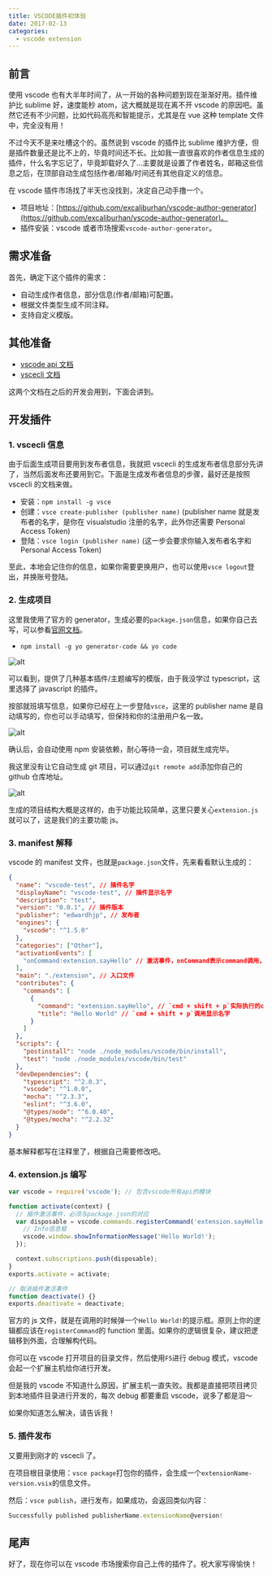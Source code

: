 ```yaml
---
title: VSCODE插件初体验
date: 2017-02-13
categories:
  - vscode extension
---
```


## 前言

使用 vscode 也有大半年时间了，从一开始的各种问题到现在渐渐好用。插件维护比 sublime 好，速度能秒 atom，这大概就是现在离不开 vscode 的原因吧。虽然它还有不少问题，比如代码高亮和智能提示，尤其是在 vue 这种 template 文件中，完全没有用！

<!--more-->

不过今天不是来吐槽这个的。虽然说到 vscode 的插件比 sublime 维护方便，但是插件数量还是比不上的，毕竟时间还不长。比如我一直很喜欢的作者信息生成的插件，什么名字忘记了，毕竟卸载好久了...主要就是设置了作者姓名，邮箱这些信息之后，在顶部自动生成包括作者/邮箱/时间还有其他自定义的信息。

在 vscode 插件市场找了半天也没找到，决定自己动手撸一个。

- 项目地址：[https://github.com/excaliburhan/vscode-author-generator](https://github.com/excaliburhan/vscode-author-generator)。
- 插件安装：vscode 或者市场搜索`vscode-author-generator`。

## 需求准备

首先，确定下这个插件的需求：

- 自动生成作者信息，部分信息(作者/邮箱)可配置。
- 根据文件类型生成不同注释。
- 支持自定义模版。

## 其他准备

- [vscode api 文档](https://code.visualstudio.com/docs/extensionAPI/vscode-api)
- [vscecli 文档](https://code.visualstudio.com/docs/tools/vscecli)

这两个文档在之后的开发会用到，下面会讲到。

## 开发插件

### 1. vscecli 信息

由于后面生成项目要用到发布者信息，我就把 vscecli 的生成发布者信息部分先讲了，当然后面发布还要用到它。下面是生成发布者信息的步骤，最好还是按照 vscecli 的文档来做。

- 安装：`npm install -g vsce`
- 创建：`vsce create-publisher (publisher name)` (publisher name 就是发布者的名字，是你在 visualstudio 注册的名字，此外你还需要 Personal Access Token)
- 登陆：`vsce login (publisher name)` (这一步会要求你输入发布者名字和 Personal Access Token)

至此，本地会记住你的信息，如果你需要更换用户，也可以使用`vsce logout`登出，并换账号登陆。

### 2. 生成项目

这里我使用了官方的 generator，生成必要的`package.json`信息，如果你自己去写，可以参看[官网文档](https://code.visualstudio.com/docs/extensionAPI/extension-manifest)。

- `npm install -g yo generator-code && yo code`

![alt](https://xp-assets.oss-cn-hangzhou.aliyuncs.com/img/blog/COWO3NSOempfVbg695QfgHSA.jpeg)

可以看到，提供了几种基本插件/主题编写的模版，由于我没学过 typescript，这里选择了 javascript 的插件。

按部就班填写信息，如果你已经在上一步登陆`vsce`，这里的 publisher name 是自动填写的，你也可以手动填写，但保持和你的注册用户名一致。

![alt](https://xp-assets.oss-cn-hangzhou.aliyuncs.com/img/blog/_YPzqd-46NhRNCdsNROv3yY_.jpeg)

确认后，会自动使用 npm 安装依赖，耐心等待一会，项目就生成完毕。

我这里没有让它自动生成 git 项目，可以通过`git remote add`添加你自己的 github 仓库地址。

![alt](https://xp-assets.oss-cn-hangzhou.aliyuncs.com/img/blog/4ez3C47KiN2xLoqOAcJ-AKNL.jpeg)

生成的项目结构大概是这样的，由于功能比较简单，这里只要关心`extension.js`就可以了，这是我们的主要功能 js。

### 3. manifest 解释

vscode 的 manifest 文件，也就是`package.json`文件，先来看看默认生成的：

```json
{
  "name": "vscode-test", // 插件名字
  "displayName": "vscode-test", // 插件显示名字
  "description": "test",
  "version": "0.0.1", // 插件版本
  "publisher": "edwardhjp", // 发布者
  "engines": {
    "vscode": "^1.5.0"
  },
  "categories": ["Other"],
  "activationEvents": [
    "onCommand:extension.sayHello" // 激活事件，onCommand表示command调用，就是在vscode用`cmd + shift + p`调出来后使用，其他的参看文档。
  ],
  "main": "./extension", // 入口文件
  "contributes": {
    "commands": [
      {
        "command": "extension.sayHello", // `cmd + shift + p`实际执行的command，和上面的激活事件要对应
        "title": "Hello World" // `cmd + shift + p`调用显示名字
      }
    ]
  },
  "scripts": {
    "postinstall": "node ./node_modules/vscode/bin/install",
    "test": "node ./node_modules/vscode/bin/test"
  },
  "devDependencies": {
    "typescript": "^2.0.3",
    "vscode": "^1.0.0",
    "mocha": "^2.3.3",
    "eslint": "^3.6.0",
    "@types/node": "^6.0.40",
    "@types/mocha": "^2.2.32"
  }
}
```

基本解释都写在注释里了，根据自己需要修改吧。

### 4. extension.js 编写

```js
var vscode = require('vscode'); // 包含vscode所有api的模块

function activate(context) {
  // 插件激活事件，必须与package.json的对应
  var disposable = vscode.commands.registerCommand('extension.sayHello', function () {
    // Info信息框
    vscode.window.showInformationMessage('Hello World!');
  });

  context.subscriptions.push(disposable);
}
exports.activate = activate;

// 取消插件激活事件
function deactivate() {}
exports.deactivate = deactivate;
```

官方的 js 文件，就是在调用的时候弹一个`Hello World!`的提示框。原则上你的逻辑都应该在`registerCommand`的 function 里面。如果你的逻辑很复杂，建议把逻辑移到外面，合理解构代码。

你可以在 vscode 打开项目的目录文件，然后使用`F5`进行 debug 模式，vscode 会起一个扩展主机给你进行开发。

但是我的 vscode 不知道什么原因，扩展主机一直失败。我都是直接把项目拷贝到本地插件目录进行开发的，每次 debug 都要重启 vscode，说多了都是泪～

如果你知道怎么解决，请告诉我！

### 5. 插件发布

又要用到刚才的 vscecli 了。

在项目根目录使用：`vsce package`打包你的插件，会生成一个`extensionName-version.vsix`的信息文件。

然后：`vsce publish`，进行发布，如果成功，会返回类似内容：

```js
Successfully published publisherName.extensionName@version!
```

## 尾声

好了，现在你可以在 vscode 市场搜索你自己上传的插件了。祝大家写得愉快！
